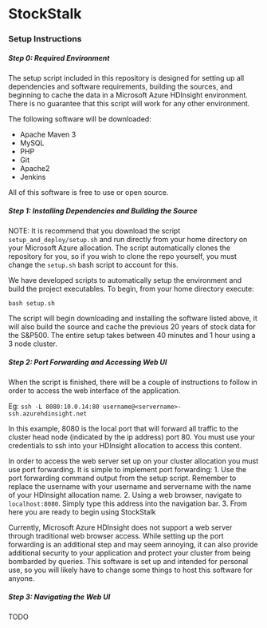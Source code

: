 # StockStalk
### Setup Instructions

##### Step 0: Required Environment
The setup script included in this repository is designed for setting up all dependencies and software requirements, building the sources, and beginning to cache the data in a Microsoft Azure HDInsight environment. There is no guarantee that this script will work for any other environment.

The following software will be downloaded:
* Apache Maven 3
* MySQL
* PHP
* Git
* Apache2
* Jenkins

All of this software is free to use or open source.

##### Step 1: Installing Dependencies and Building the Source
NOTE: It is recommend that you download the script `setup_and_deploy/setup.sh` and run directly from your home directory on your Microsoft Azure allocation. The script automatically clones the repository for you, so if you wish to clone the repo yourself, you must change the `setup.sh` bash script to account for this. 

We have developed scripts to automatically setup the environment and build the project executables. To begin, from your home directory execute:

`bash setup.sh`

The script will begin downloading and installing the software listed above, it will also build the source and cache the previous 20 years of stock data for the S&P500. The entire setup takes between 40 minutes and 1 hour using a 3 node cluster.

##### Step 2: Port Forwarding and Accessing Web UI

When the script is finished, there will be a couple of instructions to follow in order to access the web interface of the application.

Eg: `ssh -L 8080:10.0.14:80 username@<servername>-ssh.azurehdinsight.net`

In this example, 8080 is the local port that will forward all traffic to the cluster head node (indicated by the ip address) port 80. You must use your credentials to ssh into your HDInsight allocation to access this content.

In order to access the web server set up on your cluster allocation you must use port forwarding. It is simple to implement port forwarding:
    1. Use the port forwarding command output from the setup script. Remember to replace the username with your username and servername with the name of your HDInsight allocation name.
    2. Using a web browser, navigate to `localhost:8080`. Simply type this address into the navigation bar.
    3. From here you are ready to begin using StockStalk

Currently, Microsoft Azure HDInsight does not support a web server through traditional web browser access. While setting up the port forwarding is an additional step and may seem annoying, it can also provide additional security to your application and protect your cluster from being bombarded by queries. This software is set up and intended for personal use, so you will likely have to change some things to host this software for anyone. 

##### Step 3: Navigating the Web UI

TODO